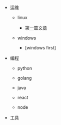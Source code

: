* 运维

  * linux
    * [第一篇文章](first-article.md)
  
  * windows
    * [windows first]


* 编程
  * python

  * golang

  * java

  * react

  * node


* 工具